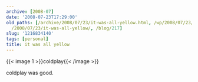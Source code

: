 ```yaml
---
archive: [2008-07]
date: '2008-07-23T17:29:00'
old_paths: [/archive/2008/07/23/it-was-all-yellow.html, /wp/2008/07/23/it-was-all-yellow/,
  /2008/07/23/it-was-all-yellow/, /blog/217]
slug: '1216834140'
tags: [personal]
title: it was all yellow
---
```


{{< image 1 >}}coldplay{{< /image >}}

coldplay was good.

